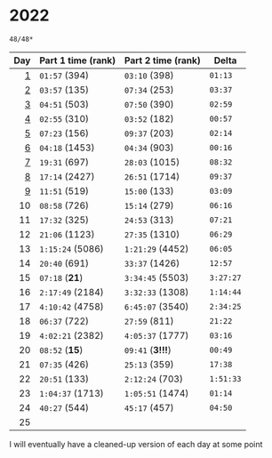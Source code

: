 # 2022

`48/48*`

|                     Day | Part 1 time (rank) | Part 2 time (rank) | Delta     |
|------------------------:|--------------------|--------------------|-----------|
| [1](solutions/day01.py) | `01:57` (394)      | `03:10` (398)      | `01:13`   |
| [2](solutions/day02.py) | `03:57` (135)      | `07:34` (253)      | `03:37`   |
| [3](solutions/day03.py) | `04:51` (503)      | `07:50` (390)      | `02:59`   |
| [4](solutions/day04.py) | `02:55` (310)      | `03:52` (182)      | `00:57`   |
| [5](solutions/day05.py) | `07:23` (156)      | `09:37` (203)      | `02:14`   |
| [6](solutions/day06.py) | `04:18` (1453)     | `04:34` (903)      | `00:16`   |
| [7](solutions/day07.py) | `19:31` (697)      | `28:03` (1015)     | `08:32`   |
| [8](solutions/day08.py) | `17:14` (2427)     | `26:51` (1714)     | `09:37`   |
| [9](solutions/day09.py) | `11:51` (519)      | `15:00` (133)      | `03:09`   |
|                      10 | `08:58` (726)      | `15:14` (279)      | `06:16`   |
|                      11 | `17:32` (325)      | `24:53` (313)      | `07:21`   |
|                      12 | `21:06` (1123)     | `27:35` (1310)     | `06:29`   |
|                      13 | `1:15:24` (5086)   | `1:21:29` (4452)   | `06:05`   |
|                      14 | `20:40` (691)      | `33:37` (1426)     | `12:57`   |
|                      15 | `07:18` (**21**)   | `3:34:45` (5503)   | `3:27:27` |
|                      16 | `2:17:49` (2184)   | `3:32:33` (1308)   | `1:14:44` |
|                      17 | `4:10:42` (4758)   | `6:45:07` (3540)   | `2:34:25` |
|                      18 | `06:37` (722)      | `27:59` (811)      | `21:22`   |
|                      19 | `4:02:21` (2382)   | `4:05:37` (1777)   | `03:16`   |
|                      20 | `08:52` (**15**)   | `09:41` (**3!!!**) | `00:49`   |
|                      21 | `07:35` (426)      | `25:13` (359)      | `17:38`   |
|                      22 | `20:51` (133)      | `2:12:24` (703)    | `1:51:33` |
|                      23 | `1:04:37` (1713)   | `1:05:51` (1474)   | `01:14`   |
|                      24 | `40:27` (544)      | `45:17` (457)      | `04:50`   |
|                      25 |                    |                    |           |

I will eventually have a cleaned-up version of each day at some point
